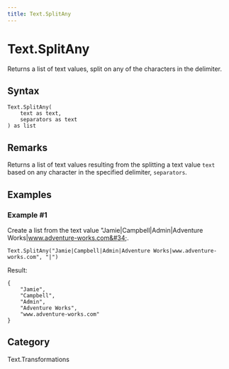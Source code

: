 ```yaml
---
title: Text.SplitAny
---
```


# Text.SplitAny


Returns a list of text values, split on any of the characters in the delimiter.


## Syntax

```powerquery
Text.SplitAny(
    text as text,
    separators as text
) as list
```


## Remarks

Returns a list of text values resulting from the splitting a text value <code>text</code> based on any character in the specified delimiter, <code>separators</code>.


## Examples

### Example #1 
Create a list from the text value &#34;Jamie|Campbell|Admin|Adventure Works|www.adventure-works.com&#34;.
```powerquery
Text.SplitAny("Jamie|Campbell|Admin|Adventure Works|www.adventure-works.com", "|")
```

Result: 
```powerquery
{
    "Jamie",
    "Campbell",
    "Admin",
    "Adventure Works",
    "www.adventure-works.com"
}
```




## Category
Text.Transformations
